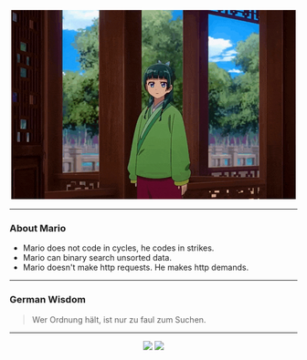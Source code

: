 <p align="center">
  <img src="assets/maomao.gif" />
</p>

---

### About Mario
- Mario does not code in cycles, he codes in strikes.
- Mario can binary search unsorted data.
- Mario doesn't make http requests. He makes http demands.

---

### German Wisdom
> Wer Ordnung hält, ist nur zu faul zum Suchen.

---

<p align="center">
  <a>
    <img height="180em" src="https://github-readme-stats-eight-theta.vercel.app/api?username=Torfkopp&show_icons=true&theme=dark&include_all_commits=true&count_private=true"/>
  </a>
  <a href="https://github.com/Torfkopp?tab=repositories">
    <img height="180em" src="https://github-readme-stats-eight-theta.vercel.app/api/top-langs/?username=torfkopp&layout=compact&theme=dark&langs_count=8&hide=java"/>
  </a>
</p>
